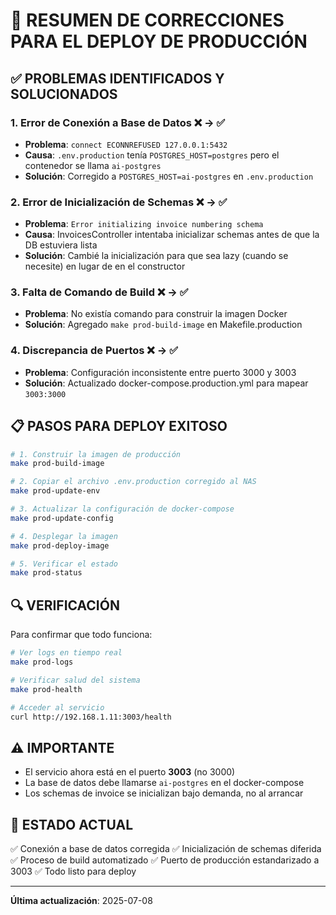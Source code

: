 # 🚨 RESUMEN DE CORRECCIONES PARA EL DEPLOY DE PRODUCCIÓN

## ✅ PROBLEMAS IDENTIFICADOS Y SOLUCIONADOS

### 1. **Error de Conexión a Base de Datos** ❌ → ✅
- **Problema**: `connect ECONNREFUSED 127.0.0.1:5432`
- **Causa**: `.env.production` tenía `POSTGRES_HOST=postgres` pero el contenedor se llama `ai-postgres`
- **Solución**: Corregido a `POSTGRES_HOST=ai-postgres` en `.env.production`

### 2. **Error de Inicialización de Schemas** ❌ → ✅
- **Problema**: `Error initializing invoice numbering schema`
- **Causa**: InvoicesController intentaba inicializar schemas antes de que la DB estuviera lista
- **Solución**: Cambié la inicialización para que sea lazy (cuando se necesite) en lugar de en el constructor

### 3. **Falta de Comando de Build** ❌ → ✅
- **Problema**: No existía comando para construir la imagen Docker
- **Solución**: Agregado `make prod-build-image` en Makefile.production

### 4. **Discrepancia de Puertos** ❌ → ✅
- **Problema**: Configuración inconsistente entre puerto 3000 y 3003
- **Solución**: Actualizado docker-compose.production.yml para mapear `3003:3000`

## 📋 PASOS PARA DEPLOY EXITOSO

```bash
# 1. Construir la imagen de producción
make prod-build-image

# 2. Copiar el archivo .env.production corregido al NAS
make prod-update-env

# 3. Actualizar la configuración de docker-compose
make prod-update-config

# 4. Desplegar la imagen
make prod-deploy-image

# 5. Verificar el estado
make prod-status
```

## 🔍 VERIFICACIÓN

Para confirmar que todo funciona:

```bash
# Ver logs en tiempo real
make prod-logs

# Verificar salud del sistema
make prod-health

# Acceder al servicio
curl http://192.168.1.11:3003/health
```

## ⚠️ IMPORTANTE

- El servicio ahora está en el puerto **3003** (no 3000)
- La base de datos debe llamarse `ai-postgres` en el docker-compose
- Los schemas de invoice se inicializan bajo demanda, no al arrancar

## 🎯 ESTADO ACTUAL

✅ Conexión a base de datos corregida
✅ Inicialización de schemas diferida
✅ Proceso de build automatizado
✅ Puerto de producción estandarizado a 3003
✅ Todo listo para deploy

---
**Última actualización**: 2025-07-08